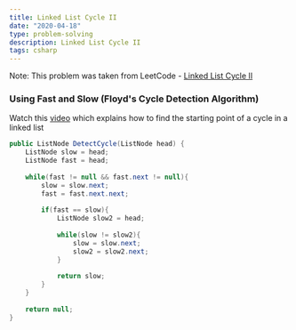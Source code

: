 ```yaml
---
title: Linked List Cycle II
date: "2020-04-18"
type: problem-solving
description: Linked List Cycle II
tags: csharp
---
```


Note: This problem was taken from LeetCode - [Linked List Cycle II](https://leetcode.com/problems/linked-list-cycle-ii/)

### Using Fast and Slow (Floyd's Cycle Detection Algorithm)

Watch this [video](https://www.youtube.com/watch?v=LUm2ABqAs1w) which explains how to find the starting point of a cycle in a linked list
```csharp
public ListNode DetectCycle(ListNode head) {
	ListNode slow = head;
	ListNode fast = head;
	
	while(fast != null && fast.next != null){
		slow = slow.next;
		fast = fast.next.next;
		
		if(fast == slow){
			ListNode slow2 = head;
			
			while(slow != slow2){
				slow = slow.next;
				slow2 = slow2.next;
			}
			
			return slow;
		}
	}
	
	return null;
}
```
